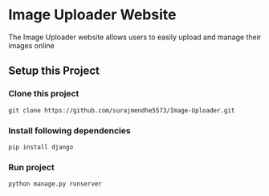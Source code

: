 # Image Uploader Website
The Image Uploader website allows users to easily upload and manage their images online

## Setup this Project

### Clone this project
```
git clone https://github.com/surajmendhe5573/Image-Uploader.git
```

### Install following dependencies
```
pip install django
```

### Run project
```
python manage.py runserver
```
